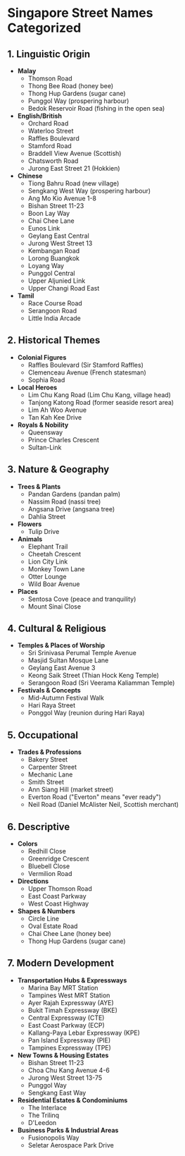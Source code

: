 # Singapore Street Names Categorized

## 1. Linguistic Origin
- **Malay**
  - Thomson Road
  - Thong Bee Road (honey bee)
  - Thong Hup Gardens (sugar cane)
  - Punggol Way (prospering harbour)
  - Bedok Reservoir Road (fishing in the open sea)
- **English/British**
  - Orchard Road
  - Waterloo Street
  - Raffles Boulevard
  - Stamford Road
  - Braddell View Avenue (Scottish)
  - Chatsworth Road
  - Jurong East Street 21 (Hokkien)
- **Chinese**
  - Tiong Bahru Road (new village)
  - Sengkang West Way (prospering harbour)
  - Ang Mo Kio Avenue 1-8
  - Bishan Street 11-23
  - Boon Lay Way
  - Chai Chee Lane
  - Eunos Link
  - Geylang East Central
  - Jurong West Street 13
  - Kembangan Road
  - Lorong Buangkok
  - Loyang Way
  - Punggol Central
  - Upper Aljunied Link
  - Upper Changi Road East
- **Tamil**
  - Race Course Road
  - Serangoon Road
  - Little India Arcade

## 2. Historical Themes
- **Colonial Figures**
  - Raffles Boulevard (Sir Stamford Raffles)
  - Clemenceau Avenue (French statesman)
  - Sophia Road
- **Local Heroes**
  - Lim Chu Kang Road (Lim Chu Kang, village head)
  - Tanjong Katong Road (former seaside resort area)
  - Lim Ah Woo Avenue
  - Tan Kah Kee Drive
- **Royals & Nobility**
  - Queensway
  - Prince Charles Crescent
  - Sultan-Link

## 3. Nature & Geography
- **Trees & Plants**
  - Pandan Gardens (pandan palm)
  - Nassim Road (nassi tree)
  - Angsana Drive (angsana tree)
  - Dahlia Street
- **Flowers**
  - Tulip Drive
- **Animals**
  - Elephant Trail
  - Cheetah Crescent
  - Lion City Link
  - Monkey Town Lane
  - Otter Lounge
  - Wild Boar Avenue
- **Places**
  - Sentosa Cove (peace and tranquility)
  - Mount Sinai Close

## 4. Cultural & Religious
- **Temples & Places of Worship**
  - Sri Srinivasa Perumal Temple Avenue
  - Masjid Sultan Mosque Lane
  - Geylang East Avenue 3
  - Keong Saik Street (Thian Hock Keng Temple)
  - Serangoon Road (Sri Veerama Kaliamman Temple)
- **Festivals & Concepts**
  - Mid-Autumn Festival Walk
  - Hari Raya Street
  - Ponggol Way (reunion during Hari Raya)

## 5. Occupational
- **Trades & Professions**
  - Bakery Street
  - Carpenter Street
  - Mechanic Lane
  - Smith Street
  - Ann Siang Hill (market street)
  - Everton Road ("Everton" means "ever ready")
  - Neil Road (Daniel McAlister Neil, Scottish merchant)

## 6. Descriptive
- **Colors**
  - Redhill Close
  - Greenridge Crescent
  - Bluebell Close
  - Vermilion Road
- **Directions**
  - Upper Thomson Road
  - East Coast Parkway
  - West Coast Highway
- **Shapes & Numbers**
  - Circle Line
  - Oval Estate Road
  - Chai Chee Lane (honey bee)
  - Thong Hup Gardens (sugar cane)

## 7. Modern Development
- **Transportation Hubs & Expressways**
  - Marina Bay MRT Station
  - Tampines West MRT Station
  - Ayer Rajah Expressway (AYE)
  - Bukit Timah Expressway (BKE)
  - Central Expressway (CTE)
  - East Coast Parkway (ECP)
  - Kallang-Paya Lebar Expressway (KPE)
  - Pan Island Expressway (PIE)
  - Tampines Expressway (TPE)
- **New Towns & Housing Estates**
  - Bishan Street 11-23
  - Choa Chu Kang Avenue 4-6
  - Jurong West Street 13-75
  - Punggol Way
  - Sengkang East Way
- **Residential Estates & Condominiums**
  - The Interlace
  - The Trilinq
  - D'Leedon
- **Business Parks & Industrial Areas**
  - Fusionopolis Way
  - Seletar Aerospace Park Drive

